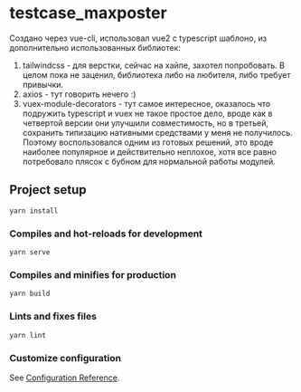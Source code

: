 # testcase_maxposter

Создано через vue-cli, использовал vue2 с typescript шаблоно, из дополнительно использованных библиотек:

1) tailwindcss - для верстки, сейчас на хайпе, захотел попробовать. В целом пока не заценил, библиотека либо на любителя, либо требует привычки.
2) axios - тут говорить нечего :)
3) vuex-module-decorators - тут самое интересное, оказалось что подружить typescript и vuex не такое простое дело, вроде как в четвертой версии они улучшили совместимость, но в третьей, сохранить типизацию нативными средствами у меня не получилось. Поэтому воспользовался одним из готовых решений, это вроде наиболее популярное и действительно неплохое, хотя все равно потребовало плясок с бубном для нормальной работы модулей.

## Project setup
```
yarn install
```

### Compiles and hot-reloads for development
```
yarn serve
```

### Compiles and minifies for production
```
yarn build
```

### Lints and fixes files
```
yarn lint
```

### Customize configuration
See [Configuration Reference](https://cli.vuejs.org/config/).
